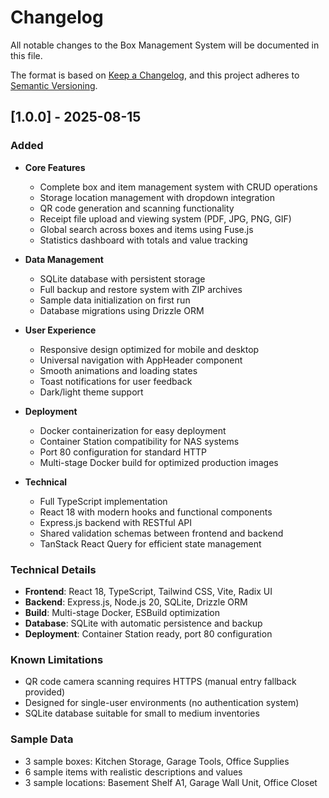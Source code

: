 # Changelog

All notable changes to the Box Management System will be documented in this file.

The format is based on [Keep a Changelog](https://keepachangelog.com/en/1.0.0/),
and this project adheres to [Semantic Versioning](https://semver.org/spec/v2.0.0.html).

## [1.0.0] - 2025-08-15

### Added
- **Core Features**
  - Complete box and item management system with CRUD operations
  - Storage location management with dropdown integration
  - QR code generation and scanning functionality
  - Receipt file upload and viewing system (PDF, JPG, PNG, GIF)
  - Global search across boxes and items using Fuse.js
  - Statistics dashboard with totals and value tracking

- **Data Management**
  - SQLite database with persistent storage
  - Full backup and restore system with ZIP archives
  - Sample data initialization on first run
  - Database migrations using Drizzle ORM

- **User Experience**
  - Responsive design optimized for mobile and desktop
  - Universal navigation with AppHeader component
  - Smooth animations and loading states
  - Toast notifications for user feedback
  - Dark/light theme support

- **Deployment**
  - Docker containerization for easy deployment
  - Container Station compatibility for NAS systems
  - Port 80 configuration for standard HTTP
  - Multi-stage Docker build for optimized production images

- **Technical**
  - Full TypeScript implementation
  - React 18 with modern hooks and functional components
  - Express.js backend with RESTful API
  - Shared validation schemas between frontend and backend
  - TanStack React Query for efficient state management

### Technical Details
- **Frontend**: React 18, TypeScript, Tailwind CSS, Vite, Radix UI
- **Backend**: Express.js, Node.js 20, SQLite, Drizzle ORM
- **Build**: Multi-stage Docker, ESBuild optimization
- **Database**: SQLite with automatic persistence and backup
- **Deployment**: Container Station ready, port 80 configuration

### Known Limitations
- QR code camera scanning requires HTTPS (manual entry fallback provided)
- Designed for single-user environments (no authentication system)
- SQLite database suitable for small to medium inventories

### Sample Data
- 3 sample boxes: Kitchen Storage, Garage Tools, Office Supplies
- 6 sample items with realistic descriptions and values
- 3 sample locations: Basement Shelf A1, Garage Wall Unit, Office Closet